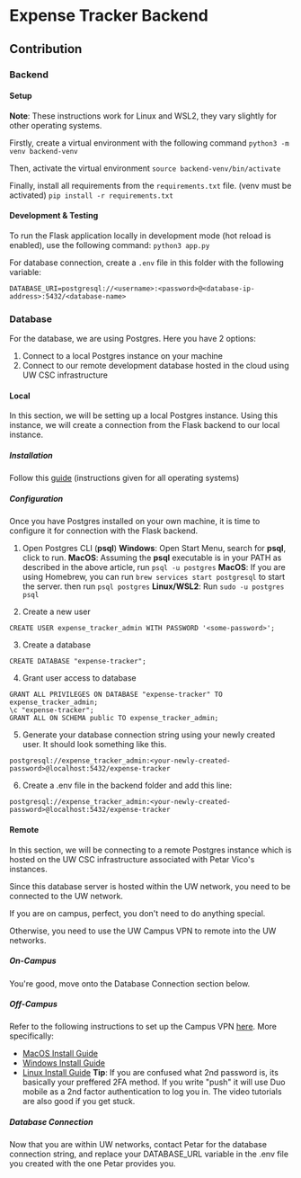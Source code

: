 # Expense Tracker Backend

## Contribution

### Backend

#### Setup

**Note**: These instructions work for Linux and WSL2, they vary slightly for other operating systems.

Firstly, create a virtual environment with the following command
`python3 -m venv backend-venv`

Then, activate the virtual environment
`source backend-venv/bin/activate`

Finally, install all requirements from the `requirements.txt` file. (venv must be activated)
`pip install -r requirements.txt`

#### Development & Testing

To run the Flask application locally in development mode (hot reload is enabled), use the following command:
`python3 app.py`

For database connection, create a `.env` file in this folder with the following variable:

```
DATABASE_URI=postgresql://<username>:<password>@<database-ip-address>:5432/<database-name>
```

### Database

For the database, we are using Postgres. Here you have 2 options:

1. Connect to a local Postgres instance on your machine
2. Connect to our remote development database hosted in the cloud using UW CSC infrastructure

#### Local

In this section, we will be setting up a local Postgres instance. Using this instance, we will create a connection from the Flask backend to our local instance.

##### Installation

Follow this [guide](https://www.prisma.io/dataguide/postgresql/setting-up-a-local-postgresql-database) (instructions given for all operating systems)

##### Configuration

Once you have Postgres installed on your own machine, it is time to configure it for connection with the Flask backend.

1. Open Postgres CLI (**psql**)
   **Windows**: Open Start Menu, search for **psql**, click to run.
   **MacOS**: Assuming the **psql** executable is in your PATH as described in the above article, run `psql -u postgres`
   **MacOS**: If you are using Homebrew, you can run `brew services start postgresql` to start the server. then run `psql postgres`
   **Linux/WSL2**: Run `sudo -u postgres psql`

2. Create a new user

```
CREATE USER expense_tracker_admin WITH PASSWORD '<some-password>';
```

3. Create a database

```
CREATE DATABASE "expense-tracker";
```

4. Grant user access to database

```
GRANT ALL PRIVILEGES ON DATABASE "expense-tracker" TO expense_tracker_admin;
\c "expense-tracker";
GRANT ALL ON SCHEMA public TO expense_tracker_admin;
```

5. Generate your database connection string using your newly created user. It should look something like this.

```
postgresql://expense_tracker_admin:<your-newly-created-password>@localhost:5432/expense-tracker
```

6. Create a .env file in the backend folder and add this line:

```
postgresql://expense_tracker_admin:<your-newly-created-password>@localhost:5432/expense-tracker
```

#### Remote

In this section, we will be connecting to a remote Postgres instance which is hosted on the UW CSC infrastructure associated with Petar Vico's instances.

Since this database server is hosted within the UW network, you need to be connected to the UW network.

If you are on campus, perfect, you don't need to do anything special.

Otherwise, you need to use the UW Campus VPN to remote into the UW networks.

##### On-Campus

You're good, move onto the Database Connection section below.

##### Off-Campus

Refer to the following instructions to set up the Campus VPN [here](https://uwaterloo.atlassian.net/wiki/spaces/ISTKB/pages/262012980/Virtual+Private+Network+VPN).
More specifically:

- [MacOS Install Guide](https://uwaterloo.atlassian.net/wiki/spaces/ISTKB/pages/262012942/How+to+install+and+connect+to+the+VPN+-+Mac+OS)
- [Windows Install Guide](https://uwaterloo.atlassian.net/wiki/spaces/ISTKB/pages/262012949/How+to+Install+AnyConnect+and+Connect+to+the+VPN+-+Windows+OS)
- [Linux Install Guide](https://uwaterloo.atlassian.net/wiki/spaces/ISTKB/pages/262012938/How+to+install+and+connect+to+the+VPN+-Linux+Ubuntu)
  **Tip**: If you are confused what 2nd password is, its basically your preffered 2FA method. If you write "push" it will use Duo mobile as a 2nd factor authentication to log you in. The video tutorials are also good if you get stuck.

##### Database Connection

Now that you are within UW networks, contact Petar for the database connection string, and replace your DATABASE_URL variable in the .env file you created with the one Petar provides you.
